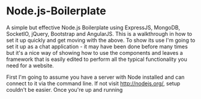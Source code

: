 Node.js-Boilerplate
===================

A simple but effective Node.js Boilerplate using ExpressJS, MongoDB, SocketIO, jQuery, Bootstrap and AngularJS. This is a walkthrough in how to set it up quickly and get moving with the above. To show its use I'm going to set it up as a chat application - it may have been done before many times but it's a nice way of showing how to use the components and leaves a framework that is easily edited to perform all the typical functionality you need for a website.

First I'm going to assume you have a server with Node installed and can connect to it via the command line. If not visit http://nodejs.org/, setup couldn't be easier. Once you're up and running


